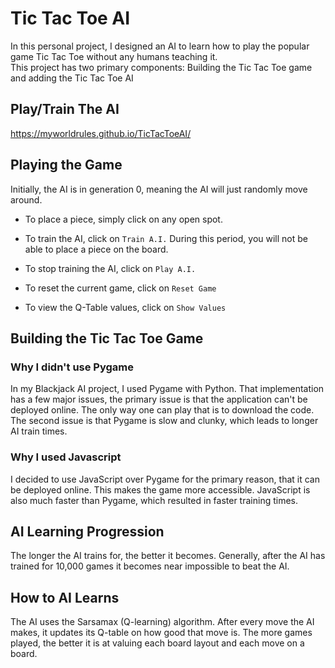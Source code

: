 # Tic Tac Toe AI
In this personal project, I designed an AI to learn how to play the popular game Tic Tac Toe without any humans teaching it.  
This project has two primary components: Building the Tic Tac Toe game and adding the Tic Tac Toe AI

## Play/Train The AI
https://myworldrules.github.io/TicTacToeAI/

## Playing the Game
Initially, the AI is in generation 0, meaning the AI will just randomly move around.

* To place a piece, simply click on any open spot. 

* To train the AI, click on `Train A.I.` During this period, you will not be able to place a piece on the board. 

* To stop training the AI, click on `Play A.I.`

* To reset the current game, click on `Reset Game`

* To view the Q-Table values, click on `Show Values`

## Building the Tic Tac Toe Game

### Why I didn't use Pygame
In my Blackjack AI project, I used Pygame with Python. That implementation has a few major issues, the primary issue is that the application can't be deployed online. The only way one can play that is to download the code. The second issue is that Pygame is slow and clunky, which leads to longer AI train times. 

### Why I used Javascript
I decided to use JavaScript over Pygame for the primary reason, that it can be deployed online. This makes the game more accessible. JavaScript is also much faster than Pygame, which resulted in faster training times. 

## AI Learning Progression
The longer the AI trains for, the better it becomes. Generally, after the AI has trained for 10,000 games it becomes near impossible to beat the AI.

## How to AI Learns
The AI uses the Sarsamax (Q-learning) algorithm. After every move the AI makes, it updates its Q-table on how good that move is. The more games played, the better it is at valuing each board layout and each move on a board. 
